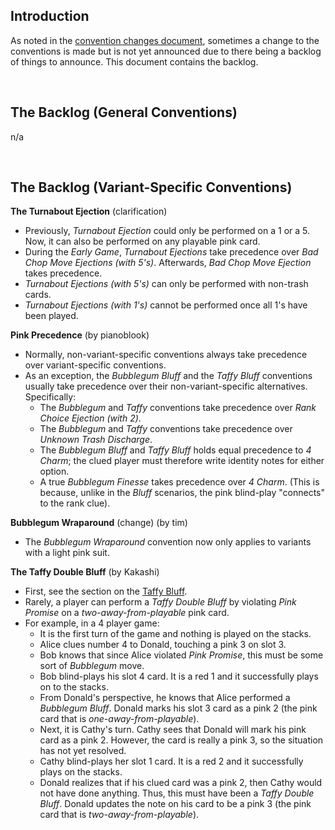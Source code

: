 ## Introduction

As noted in the [convention changes document](convention-changes.md), sometimes a change to the conventions is made but is not yet announced due to there being a backlog of things to announce. This document contains the backlog.

<br />

## The Backlog (General Conventions)

n/a

<br />

## The Backlog (Variant-Specific Conventions)

**The Turnabout Ejection** (clarification)

- Previously, *Turnabout Ejection* could only be performed on a 1 or a 5. Now, it can also be performed on any playable pink card.
- During the *Early Game*, *Turnabout Ejections* take precedence over *Bad Chop Move Ejections (with 5's)*. Afterwards, *Bad Chop Move Ejection* takes precedence.
- *Turnabout Ejections (with 5's)* can only be performed with non-trash cards.
- *Turnabout Ejections (with 1's)* cannot be performed once all 1's have been played.

**Pink Precedence** (by pianoblook)

- Normally, non-variant-specific conventions always take precedence over variant-specific conventions.
- As an exception, the *Bubblegum Bluff* and the *Taffy Bluff* conventions usually take precedence over their non-variant-specific alternatives. Specifically:
  - The *Bubblegum* and *Taffy* conventions take precedence over *Rank Choice Ejection (with 2)*.
  - The *Bubblegum* and *Taffy* conventions take precedence over *Unknown Trash Discharge*.
  - The *Bubblegum Bluff* and *Taffy Bluff* holds equal precedence to *4 Charm*; the clued player must therefore write identity notes for either option.
  - A true *Bubblegum Finesse* takes precedence over *4 Charm*. (This is because, unlike in the *Bluff* scenarios, the pink blind-play "connects" to the rank clue).

**Bubblegum Wraparound** (change) (by tim)

- The *Bubblegum Wraparound* convention now only applies to variants with a light pink suit.

**The Taffy Double Bluff** (by Kakashi)

- First, see the section on the [Taffy Bluff](#the-taffy-bluff).
- Rarely, a player can perform a *Taffy Double Bluff* by violating *Pink Promise* on a *two-away-from-playable* pink card.
- For example, in a 4 player game:
  - It is the first turn of the game and nothing is played on the stacks.
  - Alice clues number 4 to Donald, touching a pink 3 on slot 3.
  - Bob knows that since Alice violated *Pink Promise*, this must be some sort of *Bubblegum* move.
  - Bob blind-plays his slot 4 card. It is a red 1 and it successfully plays on to the stacks.
  - From Donald's perspective, he knows that Alice performed a *Bubblegum Bluff*. Donald marks his slot 3 card as a pink 2 (the pink card that is *one-away-from-playable*).
  - Next, it is Cathy's turn. Cathy sees that Donald will mark his pink card as a pink 2. However, the card is really a pink 3, so the situation has not yet resolved.
  - Cathy blind-plays her slot 1 card. It is a red 2 and it successfully plays on the stacks.
  - Donald realizes that if his clued card was a pink 2, then Cathy would not have done anything. Thus, this must have been a *Taffy Double Bluff*. Donald updates the note on his card to be a pink 3 (the pink card that is *two-away-from-playable*).
